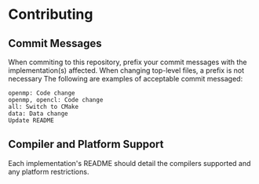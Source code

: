 # Contributing

## Commit Messages

When commiting to this repository, prefix your commit messages with the implementation(s) affected.
When changing top-level files, a prefix is not necessary
The following are examples of acceptable commit messaged:

    openmp: Code change
    openmp, opencl: Code change
    all: Switch to CMake
    data: Data change
    Update README

## Compiler and Platform Support

Each implementation's README should detail the compilers supported and any platform restrictions.

